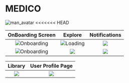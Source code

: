 # MEDICO

![man_avatar](https://user-images.githubusercontent.com/72864817/168875509-bdcac2a4-6af1-4fd6-9cde-ebc640ef688d.png)
<<<<<<< HEAD

OnBoarding Screen              |  Explore               | Notifications               
:-------------------------:|:-------------------------:|:-------------------------:
![Onboarding](https://user-images.githubusercontent.com/72864817/169650141-fcfdf90f-5c6a-4dd1-ba9e-491edea9b621.png)|![Loading](https://user-images.githubusercontent.com/72864817/169653190-5fc926d8-c464-422e-888d-15835ae90e91.png)|![](/snapshots/snapshot3.jpeg)|
![Onboarding](https://user-images.githubusercontent.com/72864817/169650141-fcfdf90f-5c6a-4dd1-ba9e-491edea9b621.png)|![](/snapshots/snapshot1.jpeg)|![](/snapshots/snapshot3.jpeg)|

Library         |  User Profile Page
:-------------------------:|:-------------------------:
![](/snapshots/snapshot4.jpeg)|![](/snapshots/snapshot5.jpeg)|

